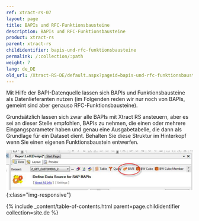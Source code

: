 ```yaml
---
ref: xtract-rs-07
layout: page
title: BAPIs und RFC-Funktionsbausteine
description: BAPIs und RFC-Funktionsbausteine
product: xtract-rs
parent: xtract-rs
childidentifier: bapis-und-rfc-funktionsbausteine
permalink: /:collection/:path
weight: 7
lang: de_DE
old_url: /Xtract-RS-DE/default.aspx?pageid=bapis-und-rfc-funktionsbausteine
---
```


Mit Hilfe der BAPI-Datenquelle lassen sich BAPIs und Funktionsbausteine als Datenlieferanten nutzen (im Folgenden reden wir nur noch von BAPIs, gemeint sind aber genauso RFC-Funktionsbausteine).

Grundsätzlich lassen sich zwar alle BAPIs mit Xtract RS ansteuern, aber es sei an dieser Stelle empfohlen, BAPIs zu nehmen, die einen oder mehrere Eingangsparameter haben und genau eine Ausgabetabelle, die dann als Grundlage für ein Dataset dient. Behalten Sie diese Struktur im Hinterkopf wenn Sie einen eigenen Funktionsbaustein entwerfen.

![BAPI-1](/img/content/BAPI-1.png){:class="img-responsive"}

{% include _content/table-of-contents.html parent=page.childidentifier collection=site.de %}
